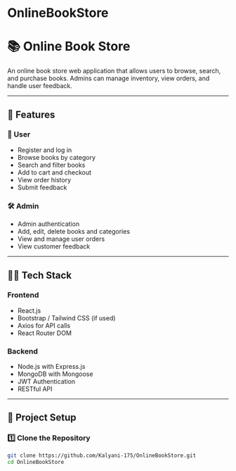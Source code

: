 # OnlineBookStore
# 📚 Online Book Store

An online book store web application that allows users to browse, search, and purchase books. Admins can manage inventory, view orders, and handle user feedback.

---

## 🚀 Features

### 👤 User
- Register and log in
- Browse books by category
- Search and filter books
- Add to cart and checkout
- View order history
- Submit feedback

### 🛠️ Admin
- Admin authentication
- Add, edit, delete books and categories
- View and manage user orders
- View customer feedback

---

## 🧑‍💻 Tech Stack

### Frontend
- React.js
- Bootstrap / Tailwind CSS (if used)
- Axios for API calls
- React Router DOM

### Backend
- Node.js with Express.js
- MongoDB with Mongoose
- JWT Authentication
- RESTful API

---

## 🔧 Project Setup

### 1️⃣ Clone the Repository
```bash
git clone https://github.com/Kalyani-175/OnlineBookStore.git
cd OnlineBookStore

